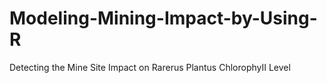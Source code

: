 # Modeling-Mining-Impact-by-Using-R
Detecting the Mine Site Impact on Rarerus Plantus ChlorophyII Level
